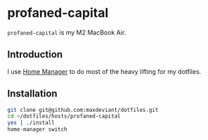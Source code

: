 # profaned-capital

`profaned-capital` is my M2 MacBook Air.

## Introduction

I use [Home Manager](https://github.com/nix-community/home-manager) to do most of the heavy lifting for my dotfiles.

## Installation

```sh
git clone git@github.com:maxdeviant/dotfiles.git
cd ~/dotfiles/hosts/profaned-capital
yes | ./install
home-manager switch
```
